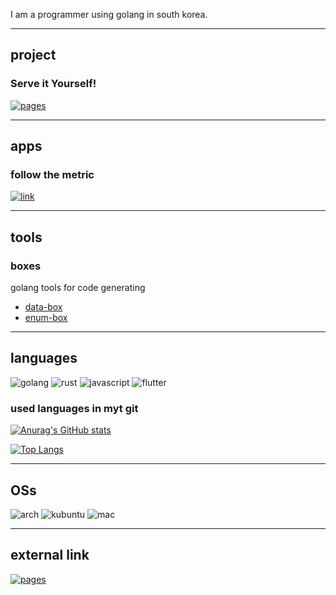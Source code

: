 I am a programmer using golang in south korea.

---

## project

### Serve it Yourself!

[![pages](https://img.shields.io/badge/-Pages-eaeff9?style=flat&logo=CloudFlare)](https://serve-it-yourself.pages.dev/)

---

## apps

### follow the metric

[![link](https://img.shields.io/badge/-heroku-e0707e?style=flat&logo=HEROKU)](https://follow-the-metric.herokuapp.com/)

---

## tools

### boxes

golang tools for code generating

- [data-box](https://github.com/snowmerak/databox)
- [enum-box](https://github.com/snowmerak/enumbox)

---

## languages

![golang](https://img.shields.io/badge/-Go-eaeff9?style=flat&logo=GO)
![rust](https://img.shields.io/badge/-Rust-e0707e?style=flat&logo=RUST)
![javascript](https://img.shields.io/badge/-JavaScript-e0707e?style=flat&logo=JAVASCRIPT)
![flutter](https://img.shields.io/badge/-Flutter-e0707e?style=flat&logo=FLUTTER)

### used languages in myt git

[![Anurag's GitHub stats](https://github-readme-stats.vercel.app/api?username=snowmerak)](https://github.com/anuraghazra/github-readme-stats)

[![Top Langs](https://github-readme-stats.vercel.app/api/top-langs/?username=snowmerak)](https://github.com/anuraghazra/github-readme-stats)

---

## OSs

![arch](https://img.shields.io/badge/Arch-Linux-e0707e?style=flat&logo=ARCH-Linux)
![kubuntu](https://img.shields.io/badge/Kubuntu-e0707e?style=flat&logo=KUBUNTU)
![mac](https://img.shields.io/badge/macOS-eaeff9?style=flat&logo=MAC)

---

## external link

[![pages](https://img.shields.io/badge/Pages-eaeff9?style=flat&logo=CloudFlare)](https://snowmerak.pages.dev)
